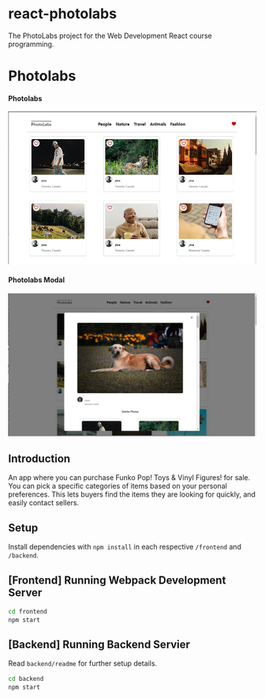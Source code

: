 # react-photolabs
The PhotoLabs project for the Web Development React course programming.

# Photolabs

#### Photolabs

![Photolabs Page](https://github.com/GwMamba/photolabs-starter/blob/main/docs/screenshots/Photolabs.jpg)

#### Photolabs Modal

![Photolabs Modal Page](https://github.com/GwMamba/photolabs-starter/blob/main/docs/screenshots/Photolabs-modal.jpg)

## Introduction

An app where you can purchase Funko Pop! Toys & Vinyl Figures! for sale. You can pick a specific categories of items based on your personal preferences. This lets buyers find the items they are looking for quickly, and easily contact sellers.

## Setup

Install dependencies with `npm install` in each respective `/frontend` and `/backend`.

## [Frontend] Running Webpack Development Server

```sh
cd frontend
npm start
```


## [Backend] Running Backend Servier

Read `backend/readme` for further setup details.

```sh
cd backend
npm start
```
